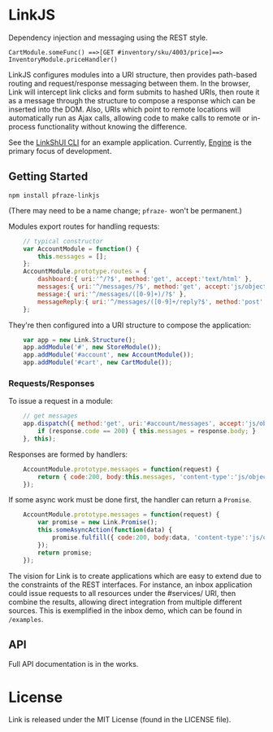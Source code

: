 # LinkJS

Dependency injection and messaging using the REST style.

````
CartModule.someFunc() ==>[GET #inventory/sku/4003/price]==> InventoryModule.priceHandler()
````

LinkJS configures modules into a URI structure, then provides path-based routing and request/response messaging
between them. In the browser, Link will intercept link clicks and form submits to hashed URIs, then route it as
a message through the structure to compose a response which can be inserted into the DOM. Also, URIs which point
to remote locations will automatically run as Ajax calls, allowing code to make calls to remote or in-process
functionality without knowing the difference.

See the [LinkShUI CLI](https://github.com/pfraze/linkshui) for an example application. Currently,
[Engine](https://github.com/pfraze/engine) is the primary focus of development.

## Getting Started

`npm install pfraze-linkjs`

(There may need to be a name change; `pfraze-` won't be permanent.)

Modules export routes for handling requests:

```javascript
    // typical constructor
    var AccountModule = function() {
        this.messages = [];
    };
    AccountModule.prototype.routes = {
        dashboard:{ uri:'^/?$', method:'get', accept:'text/html' },
        messages:{ uri:'^/messages/?$', method:'get', accept:'js/object' },
        message:{ uri:'^/messages/([0-9]+)/?$' },
        messageReply:{ uri:'^/messages/([0-9]+/reply?$', method:'post' }
    };
```

They're then configured into a URI structure to compose the application:

```javascript
    var app = new Link.Structure();
    app.addModule('#', new StoreModule());
    app.addModule('#account', new AccountModule());
    app.addModule('#cart', new CartModule());
```

### Requests/Responses

To issue a request in a module:

```javascript
    // get messages
    app.dispatch({ method:'get', uri:'#account/messages', accept:'js/object' }, function(response) {
        if (response.code == 200) { this.messages = response.body; }
    }, this);
```

Responses are formed by handlers:

```javascript
    AccountModule.prototype.messages = function(request) {
        return { code:200, body:this.messages, 'content-type':'js/object' };
    });
```

If some async work must be done first, the handler can return a `Promise`.

```javascript
    AccountModule.prototype.messages = function(request) {
        var promise = new Link.Promise();
        this.someAsyncAction(function(data) {
            promise.fulfill({ code:200, body:data, 'content-type':'js/object' })
        });
        return promise;
    });
```

The vision for Link is to create applications which are easy to extend due to the constraints of the REST
interfaces. For instance, an inbox application could issue requests to all resources under the #services/ URI,
then combine the results, allowing direct integration from multiple different sources. This is exemplified in
the inbox demo, which can be found in `/examples`.

## API

Full API documentation is in the works.

# License

Link is released under the MIT License (found in the LICENSE file).
